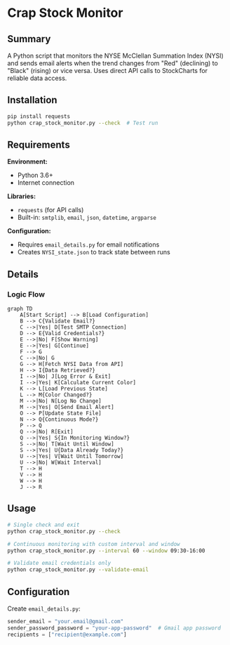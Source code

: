 # Crap Stock Monitor

## Summary

A Python script that monitors the NYSE McClellan Summation Index (NYSI) and sends email alerts when the trend changes from "Red" (declining) to "Black" (rising) or vice versa. Uses direct API calls to StockCharts for reliable data access.

## Installation

```bash
pip install requests
python crap_stock_monitor.py --check  # Test run
```

## Requirements

**Environment:**
- Python 3.6+
- Internet connection

**Libraries:**
- `requests` (for API calls)
- Built-in: `smtplib`, `email`, `json`, `datetime`, `argparse`

**Configuration:**
- Requires `email_details.py` for email notifications
- Creates `NYSI_state.json` to track state between runs

## Details

### Logic Flow

```mermaid
graph TD
    A[Start Script] --> B[Load Configuration]
    B --> C{Validate Email?}
    C -->|Yes| D[Test SMTP Connection]
    D --> E{Valid Credentials?}
    E -->|No| F[Show Warning]
    E -->|Yes| G[Continue]
    F --> G
    C -->|No| G
    G --> H[Fetch NYSI Data from API]
    H --> I{Data Retrieved?}
    I -->|No| J[Log Error & Exit]
    I -->|Yes| K[Calculate Current Color]
    K --> L[Load Previous State]
    L --> M{Color Changed?}
    M -->|No| N[Log No Change]
    M -->|Yes| O[Send Email Alert]
    O --> P[Update State File]
    N --> Q{Continuous Mode?}
    P --> Q
    Q -->|No| R[Exit]
    Q -->|Yes| S{In Monitoring Window?}
    S -->|No| T[Wait Until Window]
    S -->|Yes| U{Data Already Today?}
    U -->|Yes| V[Wait Until Tomorrow]
    U -->|No| W[Wait Interval]
    T --> H
    V --> H
    W --> H
    J --> R
```

## Usage

```bash
# Single check and exit
python crap_stock_monitor.py --check

# Continuous monitoring with custom interval and window
python crap_stock_monitor.py --interval 60 --window 09:30-16:00

# Validate email credentials only
python crap_stock_monitor.py --validate-email
```

## Configuration

Create `email_details.py`:

```python
sender_email = "your.email@gmail.com"
sender_password_password = "your-app-password"  # Gmail app password  
recipients = ["recipient@example.com"]
```